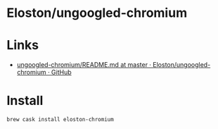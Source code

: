 # Eloston/ungoogled-chromium

# Links

* [ungoogled-chromium/README.md at master · Eloston/ungoogled-chromium · GitHub](https://github.com/Eloston/ungoogled-chromium/blob/master/README.md)

# Install

```
brew cask install eloston-chromium
```
